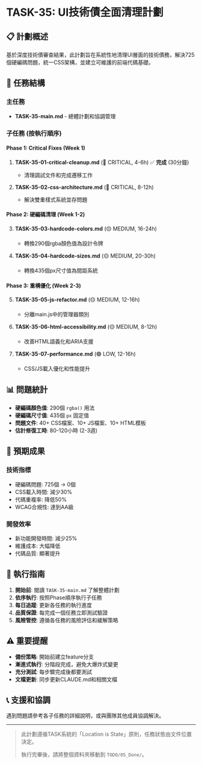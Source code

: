 # TASK-35: UI技術債全面清理計劃

## 📋 計劃概述

基於深度技術債審查結果，此計劃旨在系統性地清理UI層面的技術債務，解決725個硬編碼問題，統一CSS架構，並建立可維護的前端代碼基礎。

## 📁 任務結構

### 主任務
- **TASK-35-main.md** - 總體計劃和協調管理

### 子任務 (按執行順序)

#### Phase 1: Critical Fixes (Week 1)
1. **TASK-35-01-critical-cleanup.md** (🔴 CRITICAL, 4-6h) ✅ **完成** (30分鐘)
   - 清理調試文件和完成遷移工作
   
2. **TASK-35-02-css-architecture.md** (🔴 CRITICAL, 8-12h)
   - 解決雙重樣式系統並存問題

#### Phase 2: 硬編碼清理 (Week 1-2)
3. **TASK-35-03-hardcode-colors.md** (🟡 MEDIUM, 16-24h)
   - 轉換290個rgba顏色值為設計令牌
   
4. **TASK-35-04-hardcode-sizes.md** (🟡 MEDIUM, 20-30h)
   - 轉換435個px尺寸值為間距系統

#### Phase 3: 重構優化 (Week 2-3)
5. **TASK-35-05-js-refactor.md** (🟡 MEDIUM, 12-16h)
   - 分離main.js中的管理器類別
   
6. **TASK-35-06-html-accessibility.md** (🟡 MEDIUM, 8-12h)
   - 改善HTML語義化和ARIA支援
   
7. **TASK-35-07-performance.md** (🟢 LOW, 12-16h)
   - CSS/JS載入優化和性能提升

## 📊 問題統計

- **硬編碼顏色值**: 290個 `rgba()` 用法
- **硬編碼尺寸值**: 435個 `px` 固定值  
- **問題文件**: 40+ CSS檔案、10+ JS檔案、10+ HTML模板
- **估計修復工時**: 80-120小時 (2-3週)

## 🎯 預期成果

### 技術指標
- 硬編碼問題: 725個 → 0個
- CSS載入時間: 減少30%
- 代碼重複率: 降低50%
- WCAG合規性: 達到AA級

### 開發效率
- 新功能開發時間: 減少25%
- 維護成本: 大幅降低
- 代碼品質: 顯著提升

## 🚀 執行指南

1. **開始前**: 閱讀 `TASK-35-main.md` 了解整體計劃
2. **依序執行**: 按照Phase順序執行子任務
3. **每日追蹤**: 更新各任務的執行進度
4. **品質保證**: 每完成一個任務立即測試驗證
5. **風險管控**: 遵循各任務的風險評估和緩解策略

## ⚠️ 重要提醒

- **備份策略**: 開始前建立feature分支
- **漸進式執行**: 分階段完成，避免大爆炸式變更
- **充分測試**: 每步驟完成後都要測試
- **文檔更新**: 同步更新CLAUDE.md和相關文檔

## 📞 支援和協調

遇到問題請參考各子任務的詳細說明，或與團隊其他成員協調解決。

---

> 此計劃遵循TASK系統的「Location is State」原則，任務狀態由文件位置決定。
> 
> 執行完畢後，請將整個資料夾移動到 `TODO/05_Done/`。